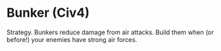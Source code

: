 # Bunker (Civ4)

Strategy.
Bunkers reduce damage from air attacks. Build them when (or before!) your enemies have strong air forces.